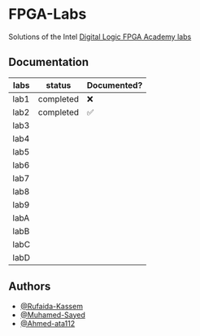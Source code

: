 
# FPGA-Labs
Solutions of the Intel [Digital Logic FPGA Academy labs ](https://fpgacademy.org/courses.html)




## Documentation

| labs | status    | Documented? |
|------|-----------|-------------|
| lab1 | completed | ❌           |
| lab2 | completed | ✅           |
| lab3 |           |             |
| lab4 |           |             |
| lab5 |           |             |
| lab6 |           |             |
| lab7 |           |             |
| lab8 |           |             |
| lab9 |           |             |
| labA |           |             |
| labB |           |             |
| labC |           |             |
| labD |           |             |


## Authors

- [@Rufaida-Kassem](https://www.github.com/Rufaida-Kassem)
- [@Muhamed-Sayed](https://www.github.com/Muhamed-Sayed)
- [@Ahmed-ata112](https://www.github.com/Ahmed-ata112)
